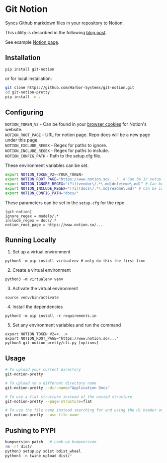 Git Notion
==========

Syncs Github markdown files in your repository to Notion.

This utility is described in the following [blog post](https://www.swiftlane.com/blog/syncing-docs-from-code-repositories-to-notion/).

See example [Notion page](https://www.notion.so/git_notion-195c08d3d14140eb9a35ac00f9a0f078).

## Installation
```
pip install git-notion
```

or for local installation:

```bash
git clone https://github.com/Harbor-Systems/git-notion.git
cd git-notion-pretty
pip install -e .
```

## Configuring

`NOTION_TOKEN_V2` - Can be found in your [browser cookies](https://www.redgregory.com/notion/2020/6/15/9zuzav95gwzwewdu1dspweqbv481s5) for Notion's website.<br>
`NOTION_ROOT_PAGE` - URL for notion page. Repo docs will be a new page under this page.<br>
`NOTION_EXCLUDE_REGEX` - Regex for paths to ignore.<br>
`NOTION_INCLUDE_REGEX` - Regex for paths to include.<br>
`NOTION_CONFIG_PATH` - Path to the setup.cfg file.<br>

These environment variables can be set.
```bash
export NOTION_TOKEN_V2=<YOUR_TOKEN>
export NOTION_ROOT_PAGE="https://www.notion.so/..."  # Can be in setup.cfg as well
export NOTION_IGNORE_REGEX="(?i)(vendor\/.*\.md|deleteme\.md)" # Can be in setup.cfg as well
export NOTION_INCLUDE_REGEX="(?i)(docs\/.*\.md|readme\.md)" # Can be in setup.cfg as well
export NOTION_CONFIG_PATH="docs/"
```

These parameters can be set in the `setup.cfg` for the repo.
```
[git-notion]
ignore_regex = models/.*
include_regex = docs/.*
notion_root_page = https://www.notion.so/...
```

## Running Locally

1. Set up a virtual environment
```shell
python3 -m pip install virtualenv # only do this the first time
```
2. Create a virtual environment
```shell
python3 -m virtualenv venv
```
3. Activate the virtual environment
```shell
source venv/bin/activate
```
4. Install the dependencies
```shell
python3 -m pip install -r requirements.in
```
5. Set any environment variables and run the command
```shell
export NOTION_TOKEN_V2=<...>
export NOTION_ROOT_PAGE="https://www.notion.so/..."
python3 git-notion-pretty/cli.py [options]
```

## Usage

```bash
# To upload your current directory
git-notion-pretty

# To upload to a different directory name
git-notion-pretty --dir-name="Application Docs"

# To use a flat structure instead of the nested structure
git-notion-pretty --page-structure=flat

# To use the file name instead searching for and using the H1 header on the first line
git-notion-pretty --use-file-name
```

## Pushing to PYPI

```bash
bumpversion patch   # Look-up bumpversion
rm -rf dist/
python3 setup.py sdist bdist_wheel
python3 -m twine upload dist/*
```
